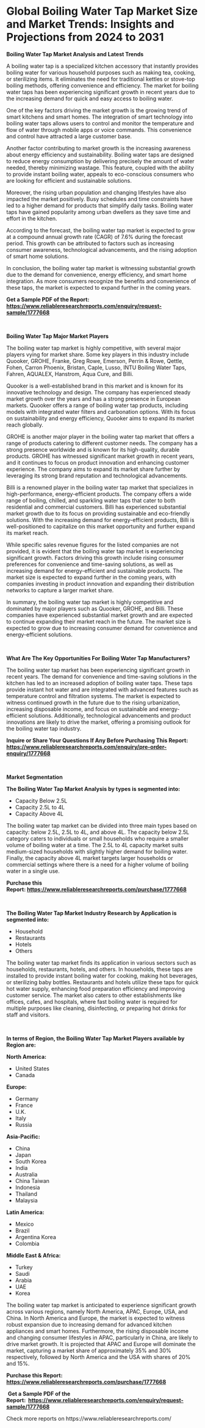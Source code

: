 <p><h1>Global Boiling Water Tap Market Size and Market Trends: Insights and Projections from 2024 to 2031</h1></p><p><strong>Boiling Water Tap Market Analysis and Latest Trends</strong></p>
<p><p>A boiling water tap is a specialized kitchen accessory that instantly provides boiling water for various household purposes such as making tea, cooking, or sterilizing items. It eliminates the need for traditional kettles or stove-top boiling methods, offering convenience and efficiency. The market for boiling water taps has been experiencing significant growth in recent years due to the increasing demand for quick and easy access to boiling water.</p><p>One of the key factors driving the market growth is the growing trend of smart kitchens and smart homes. The integration of smart technology into boiling water taps allows users to control and monitor the temperature and flow of water through mobile apps or voice commands. This convenience and control have attracted a large customer base.</p><p>Another factor contributing to market growth is the increasing awareness about energy efficiency and sustainability. Boiling water taps are designed to reduce energy consumption by delivering precisely the amount of water needed, thereby minimizing wastage. This feature, coupled with the ability to provide instant boiling water, appeals to eco-conscious consumers who are looking for efficient and sustainable solutions.</p><p>Moreover, the rising urban population and changing lifestyles have also impacted the market positively. Busy schedules and time constraints have led to a higher demand for products that simplify daily tasks. Boiling water taps have gained popularity among urban dwellers as they save time and effort in the kitchen.</p><p>According to the forecast, the boiling water tap market is expected to grow at a compound annual growth rate (CAGR) of 7.6% during the forecast period. This growth can be attributed to factors such as increasing consumer awareness, technological advancements, and the rising adoption of smart home solutions.</p><p>In conclusion, the boiling water tap market is witnessing substantial growth due to the demand for convenience, energy efficiency, and smart home integration. As more consumers recognize the benefits and convenience of these taps, the market is expected to expand further in the coming years.</p></p>
<p><strong>Get a Sample PDF of the Report:&nbsp; <a href="https://www.reliableresearchreports.com/enquiry/request-sample/1777668">https://www.reliableresearchreports.com/enquiry/request-sample/1777668</a></strong></p>
<p>&nbsp;</p>
<p><strong>Boiling Water Tap Major Market Players</strong></p>
<p><p>The boiling water tap market is highly competitive, with several major players vying for market share. Some key players in this industry include Quooker, GROHE, Franke, Greg Rowe, Emerson, Perrin & Rowe, Qettle, Fohen, Carron Phoenix, Bristan, Caple, Lusso, INTU Boiling Water Taps, Fahren, AQUALEX, Hanstrom, Aqua Cure, and Billi.</p><p>Quooker is a well-established brand in this market and is known for its innovative technology and design. The company has experienced steady market growth over the years and has a strong presence in European markets. Quooker offers a range of boiling water tap products, including models with integrated water filters and carbonation options. With its focus on sustainability and energy efficiency, Quooker aims to expand its market reach globally.</p><p>GROHE is another major player in the boiling water tap market that offers a range of products catering to different customer needs. The company has a strong presence worldwide and is known for its high-quality, durable products. GROHE has witnessed significant market growth in recent years, and it continues to focus on product innovation and enhancing customer experience. The company aims to expand its market share further by leveraging its strong brand reputation and technological advancements.</p><p>Billi is a renowned player in the boiling water tap market that specializes in high-performance, energy-efficient products. The company offers a wide range of boiling, chilled, and sparkling water taps that cater to both residential and commercial customers. Billi has experienced substantial market growth due to its focus on providing sustainable and eco-friendly solutions. With the increasing demand for energy-efficient products, Billi is well-positioned to capitalize on this market opportunity and further expand its market reach.</p><p>While specific sales revenue figures for the listed companies are not provided, it is evident that the boiling water tap market is experiencing significant growth. Factors driving this growth include rising consumer preferences for convenience and time-saving solutions, as well as increasing demand for energy-efficient and sustainable products. The market size is expected to expand further in the coming years, with companies investing in product innovation and expanding their distribution networks to capture a larger market share.</p><p>In summary, the boiling water tap market is highly competitive and dominated by major players such as Quooker, GROHE, and Billi. These companies have experienced substantial market growth and are expected to continue expanding their market reach in the future. The market size is expected to grow due to increasing consumer demand for convenience and energy-efficient solutions.</p></p>
<p>&nbsp;</p>
<p><strong>What Are The Key Opportunities For Boiling Water Tap Manufacturers?</strong></p>
<p><p>The boiling water tap market has been experiencing significant growth in recent years. The demand for convenience and time-saving solutions in the kitchen has led to an increased adoption of boiling water taps. These taps provide instant hot water and are integrated with advanced features such as temperature control and filtration systems. The market is expected to witness continued growth in the future due to the rising urbanization, increasing disposable income, and focus on sustainable and energy-efficient solutions. Additionally, technological advancements and product innovations are likely to drive the market, offering a promising outlook for the boiling water tap industry.</p></p>
<p><strong>Inquire or Share Your Questions If Any Before Purchasing This Report: <a href="https://www.reliableresearchreports.com/enquiry/pre-order-enquiry/1777668">https://www.reliableresearchreports.com/enquiry/pre-order-enquiry/1777668</a></strong></p>
<p>&nbsp;</p>
<p><strong>Market Segmentation</strong></p>
<p><strong>The Boiling Water Tap Market Analysis by types is segmented into:</strong></p>
<p><ul><li>Capacity Below 2.5L</li><li>Capacity 2.5L to 4L</li><li>Capacity Above 4L</li></ul></p>
<p><p>The boiling water tap market can be divided into three main types based on capacity: below 2.5L, 2.5L to 4L, and above 4L. The capacity below 2.5L category caters to individuals or small households who require a smaller volume of boiling water at a time. The 2.5L to 4L capacity market suits medium-sized households with slightly higher demand for boiling water. Finally, the capacity above 4L market targets larger households or commercial settings where there is a need for a higher volume of boiling water in a single use.</p></p>
<p><strong>Purchase this Report:&nbsp;<a href="https://www.reliableresearchreports.com/purchase/1777668">https://www.reliableresearchreports.com/purchase/1777668</a></strong></p>
<p>&nbsp;</p>
<p><strong>The Boiling Water Tap Market Industry Research by Application is segmented into:</strong></p>
<p><ul><li>Household</li><li>Restaurants</li><li>Hotels</li><li>Others</li></ul></p>
<p><p>The boiling water tap market finds its application in various sectors such as households, restaurants, hotels, and others. In households, these taps are installed to provide instant boiling water for cooking, making hot beverages, or sterilizing baby bottles. Restaurants and hotels utilize these taps for quick hot water supply, enhancing food preparation efficiency and improving customer service. The market also caters to other establishments like offices, cafes, and hospitals, where fast boiling water is required for multiple purposes like cleaning, disinfecting, or preparing hot drinks for staff and visitors.</p></p>
<p>&nbsp;</p>
<p><strong>In terms of Region, the Boiling Water Tap Market Players available by Region are:</strong></p>
<p>
    <p> <strong> North America: </strong>
        <ul>
            <li>United States</li>
            <li>Canada</li>
        </ul>
        </p> 
    <p> <strong> Europe: </strong>
        <ul>
            <li>Germany</li>
            <li>France</li>
            <li>U.K.</li>
            <li>Italy</li>
            <li>Russia</li>
        </ul>
        </p> 
    <p> <strong> Asia-Pacific: </strong>
        <ul>
            <li>China</li>
            <li>Japan</li>
            <li>South Korea</li>
            <li>India</li>
            <li>Australia</li>
            <li>China Taiwan</li>
            <li>Indonesia</li>
            <li>Thailand</li>
            <li>Malaysia</li>
        </ul>
        </p> 
    <p> <strong> Latin America: </strong>
        <ul>
            <li>Mexico</li>
            <li>Brazil</li>
            <li>Argentina Korea</li>
            <li>Colombia</li>
        </ul>
        </p> 
    <p> <strong> Middle East & Africa: </strong>
        <ul>
            <li>Turkey</li>
            <li>Saudi</li>
            <li>Arabia</li>
            <li>UAE</li>
            <li>Korea</li>
        </ul>
    </p>
    </p>
<p><p>The boiling water tap market is anticipated to experience significant growth across various regions, namely North America, APAC, Europe, USA, and China. In North America and Europe, the market is expected to witness robust expansion due to increasing demand for advanced kitchen appliances and smart homes. Furthermore, the rising disposable income and changing consumer lifestyles in APAC, particularly in China, are likely to drive market growth. It is projected that APAC and Europe will dominate the market, capturing a market share of approximately 35% and 30% respectively, followed by North America and the USA with shares of 20% and 15%.</p></p>
<p><strong>Purchase this Report: <a href="https://www.reliableresearchreports.com/purchase/1777668">https://www.reliableresearchreports.com/purchase/1777668</a></strong></p>
<p>&nbsp;<strong>Get a Sample PDF of the Report:&nbsp;&nbsp;<a href="https://www.reliableresearchreports.com/enquiry/request-sample/1777668">https://www.reliableresearchreports.com/enquiry/request-sample/1777668</a></strong></p>
<p><strong></strong></p>
<p>Check more reports on https://www.reliableresearchreports.com/</p>